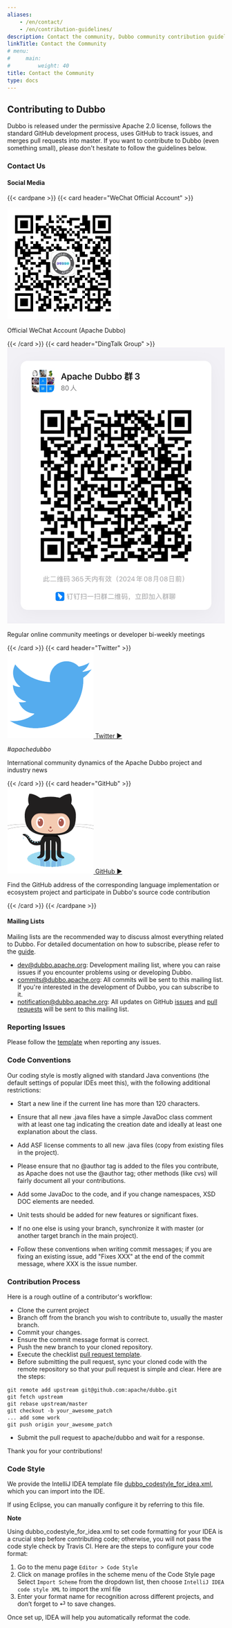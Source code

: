 ```yaml
---
aliases:
    - /en/contact/
    - /en/contribution-guidelines/
description: Contact the community, Dubbo community contribution guidelines
linkTitle: Contact the Community
# menu:
#     main:
#         weight: 40
title: Contact the Community
type: docs
---
```


## Contributing to Dubbo

Dubbo is released under the permissive Apache 2.0 license, follows the standard GitHub development process, uses GitHub to track issues, and merges pull requests into master. If you want to contribute to Dubbo (even something small), please don't hesitate to follow the guidelines below.

### Contact Us

#### Social Media
{{< cardpane >}}
  {{< card header="WeChat Official Account" >}}
<div class="community-resource">
   <a href="/">
       <img src="/imgs/contacts/wechat-account.jpg" alt="Wechat">
   </a>
   <p>Official WeChat Account (Apache Dubbo)</p>
</div>
  {{< /card >}}
  {{< card header="DingTalk Group" >}}
<div id="slack" class="community-resource">
    <a href="/">
        <img src="/imgs/contacts/dingtalk.png" alt="Dingtalk">
    </a>
    <p>Regular online community meetings or developer bi-weekly meetings</p>
</div>
  {{< /card >}}
  {{< card header="Twitter" >}}
<div id="twitter" class="community-resource">
    <a href="https://twitter.com/apachedubbo">
        <img src="/imgs/contacts/twitter.png" alt="Twitter">
    </a>
    <a href="https://twitter.com/apachedubbo">Twitter&nbsp;&#9654;</a>
    <p><em>#apachedubbo</em></p>
    <p>International community dynamics of the Apache Dubbo project and industry news</p>
</div>
  {{< /card >}}
  {{< card header="GitHub" >}}
<div id="github" class="community-resource">
    <a href="https://github.com/apache/dubbo-awesome">
        <img src="/imgs/contacts/github.png" alt="GitHub">
    </a>
    <a href="../github/">GitHub&nbsp;&#9654;</a>
    <p>Find the GitHub address of the corresponding language implementation or ecosystem project and participate in Dubbo's source code contribution</p>
</div>
  {{< /card >}}
{{< /cardpane >}}

#### Mailing Lists

Mailing lists are the recommended way to discuss almost everything related to Dubbo. For detailed documentation on how to subscribe, please refer to the [guide](https://github.com/apache/dubbo/wiki/Mailing-list-subscription-guide).

- [dev@dubbo.apache.org](mailto:dev-subscribe@dubbo.apache.org): Development mailing list, where you can raise issues if you encounter problems using or developing Dubbo.
- [commits@dubbo.apache.org](mailto:commits-subscribe@dubbo.apache.org): All commits will be sent to this mailing list. If you're interested in the development of Dubbo, you can subscribe to it.
- [notification@dubbo.apache.org](mailto:notification-subscribe@dubbo.apache.org): All updates on GitHub [issues](https://github.com/apache/dubbo/issues) and [pull requests](https://github.com/apache/dubbo/pulls) will be sent to this mailing list.

### Reporting Issues

Please follow the [template](https://github.com/apache/dubbo/issues/new?template=dubbo-issue-report-template.md) when reporting any issues.

### Code Conventions
Our coding style is mostly aligned with standard Java conventions (the default settings of popular IDEs meet this), with the following additional restrictions:

* Start a new line if the current line has more than 120 characters.

* Ensure that all new .java files have a simple JavaDoc class comment with at least one tag indicating the creation date and ideally at least one explanation about the class.

* Add ASF license comments to all new .java files (copy from existing files in the project).

* Please ensure that no @author tag is added to the files you contribute, as Apache does not use the @author tag; other methods (like cvs) will fairly document all your contributions.

* Add some JavaDoc to the code, and if you change namespaces, XSD DOC elements are needed.

* Unit tests should be added for new features or significant fixes.

* If no one else is using your branch, synchronize it with master (or another target branch in the main project).

* Follow these conventions when writing commit messages; if you are fixing an existing issue, add "Fixes XXX" at the end of the commit message, where XXX is the issue number.

### Contribution Process

Here is a rough outline of a contributor's workflow:

* Clone the current project
* Branch off from the branch you wish to contribute to, usually the master branch.
* Commit your changes.
* Ensure the commit message format is correct.
* Push the new branch to your cloned repository.
* Execute the checklist [pull request template](https://github.com/apache/dubbo/blob/master/PULL_REQUEST_TEMPLATE.md).
* Before submitting the pull request, sync your cloned code with the remote repository so that your pull request is simple and clear. Here are the steps:
```
git remote add upstream git@github.com:apache/dubbo.git
git fetch upstream
git rebase upstream/master
git checkout -b your_awesome_patch
... add some work
git push origin your_awesome_patch
```
* Submit the pull request to apache/dubbo and wait for a response.

Thank you for your contributions!

### Code Style

We provide the IntelliJ IDEA template file [dubbo_codestyle_for_idea.xml](https://github.com/apache/dubbo/tree/master/codestyle/dubbo_codestyle_for_idea.xml), which you can import into the IDE.

If using Eclipse, you can manually configure it by referring to this file.

**Note**

Using dubbo_codestyle_for_idea.xml to set code formatting for your IDEA is a crucial step before contributing code; otherwise, you will not pass the code style check by Travis CI. Here are the steps to configure your code format:

1. Go to the menu page `Editor > Code Style`
2. Click on manage profiles in the scheme menu of the Code Style page
Select `Import Scheme` from the dropdown list, then choose `IntelliJ IDEA code style XML` to import the xml file
3. Enter your format name for recognition across different projects, and don’t forget to ⏎ to save changes.

Once set up, IDEA will help you automatically reformat the code.

